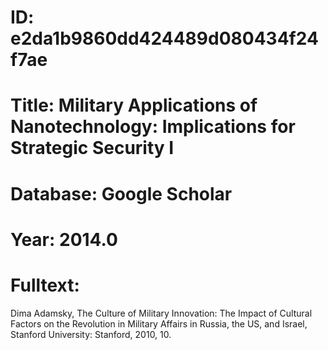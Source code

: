 # ID: e2da1b9860dd424489d080434f24f7ae
# Title: Military Applications of Nanotechnology: Implications for Strategic Security I
# Database: Google Scholar
# Year: 2014.0
# Fulltext:
Dima Adamsky, The Culture of Military Innovation: The Impact of Cultural Factors on the Revolution in Military Affairs in Russia, the US, and Israel, Stanford University: Stanford, 2010, 10.
